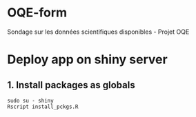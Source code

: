 # OQE-form
Sondage sur les données scientifiques disponibles - Projet OQE

# Deploy app on shiny server

## 1. Install packages as globals

```
sudo su - shiny
Rscript install_pckgs.R
```

